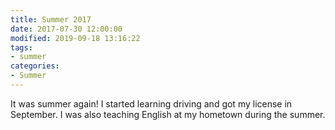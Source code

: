 ```yaml
---
title: Summer 2017
date: 2017-07-30 12:00:00
modified: 2019-09-18 13:16:22
tags:
- summer
categories:
- Summer
---
```


It was summer again! I started learning driving and got my license in September. I was also teaching English at my hometown during the summer.
